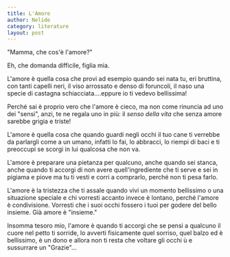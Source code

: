 ```yaml
---
title: L'Amore
author: Nelide
category: literature
layout: post
---
```



"Mamma, che cos'è l'amore?"

Eh, che domanda difficile, figlia mia.

L'amore è quella cosa che provi ad esempio quando sei nata tu, eri bruttina, con tanti capelli neri, il viso arrossato e denso di foruncoli, il naso una specie di castagna schiacciata....eppure io ti vedevo bellissima! 

Perché sai è proprio vero che l'amore è cieco, ma non come rinuncia  ad uno dei "sensi", anzi, te ne regala uno in più: il *senso della vita* che senza amore sarebbe grigia e triste!

L'amore è quella cosa che quando guardi negli occhi il tuo cane ti verrebbe da parlargli come a un umano, infatti lo fai, lo abbracci, lo riempi di baci e ti preoccupi se scorgi in lui qualcosa che non va.

L'amore è preparare una pietanza per qualcuno, anche quando sei stanca, anche quando ti accorgi di non avere quell'ingrediente che ti serve e sei in pigiama e piove ma tu ti vesti e corri a comprarlo, perché non ti pesa farlo.

L'amore è la tristezza che ti assale quando vivi un momento bellissimo o una situazione speciale  e chi vorresti accanto invece è lontano, perché l'amore è condivisione. Vorresti che i suoi occhi fossero i tuoi per godere del bello insieme. Già amore è "insieme."

Insomma tesoro mio, l'amore è quando ti accorgi che se pensi a qualcuno il cuore nel petto ti sorride, lo avverti fisicamente quel sorriso, quel balzo ed è bellissimo, è un dono e allora non ti resta che voltare gli occhi ù e sussurrare un "Grazie"...